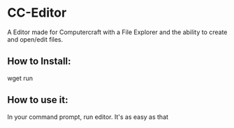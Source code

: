 # CC-Editor

A Editor made for Computercraft with a File Explorer and the ability to create and open/edit files.

## How to Install:
wget run 

## How to use it:
In your command prompt, run editor. It's as easy as that